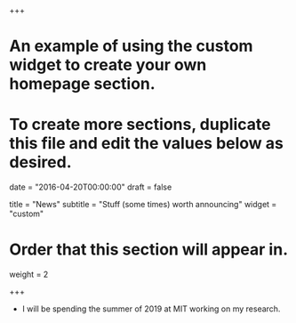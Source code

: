 +++
# An example of using the custom widget to create your own homepage section.
# To create more sections, duplicate this file and edit the values below as desired.

date = "2016-04-20T00:00:00"
draft = false

title = "News"
subtitle = "Stuff (some times) worth announcing"
widget = "custom"

# Order that this section will appear in.
weight = 2


+++

- I will be spending the summer of 2019 at MIT working on my research.
